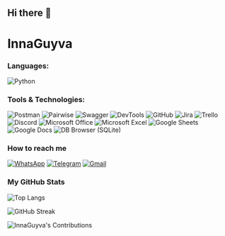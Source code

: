 ## Hi there 👋

# InnaGuyva

### Languages:
![Python](https://img.shields.io/badge/Python-3776AB?style=flat&logo=python&logoColor=white)

### Tools & Technologies:
![Postman](https://img.shields.io/badge/Postman-FF6C37?style=flat&logo=postman&logoColor=white)
![Pairwise](https://img.shields.io/badge/Pairwise-0A66C2?style=flat&logo=pairwise&logoColor=white)
![Swagger](https://img.shields.io/badge/Swagger-85EA2D?style=flat&logo=swagger&logoColor=black)
![DevTools](https://img.shields.io/badge/DevTools-000000?style=flat&logo=google-chrome&logoColor=white)
![GitHub](https://img.shields.io/badge/GitHub-181717?style=flat&logo=github&logoColor=white)
![Jira](https://img.shields.io/badge/Jira-0052CC?style=flat&logo=jira&logoColor=white)
![Trello](https://img.shields.io/badge/Trello-0079BF?style=flat&logo=trello&logoColor=white)
![Discord](https://img.shields.io/badge/Discord-5865F2?style=flat&logo=discord&logoColor=white)
![Microsoft Office](https://img.shields.io/badge/Microsoft%20Office-D83B01?style=flat&logo=microsoft-office&logoColor=white)
![Microsoft Excel](https://img.shields.io/badge/Microsoft%20Excel-217346?style=flat&logo=microsoft-excel&logoColor=white)
![Google Sheets](https://img.shields.io/badge/Google%20Sheets-34A853?style=flat&logo=google-sheets&logoColor=white)
![Google Docs](https://img.shields.io/badge/Google%20Docs-4285F4?style=flat&logo=google-docs&logoColor=white)
![DB Browser (SQLite)](https://img.shields.io/badge/DB%20Browser%20(SQLite)-003B57?style=flat&logo=sqlite&logoColor=white)

### How to reach me
[![WhatsApp](https://img.shields.io/badge/WhatsApp-25D366?style=flat&logo=whatsapp&logoColor=white)](https://wa.me/810306955014595)
[![Telegram](https://img.shields.io/badge/Telegram-2CA5E0?style=flat&logo=telegram&logoColor=white)](https://t.me/innaguyva)
[![Gmail](https://img.shields.io/badge/Gmail-D14836?style=flat&logo=gmail&logoColor=white)](mailto:innasamos1978@gmail.com)

### My GitHub Stats

![Top Langs](https://github-readme-stats.vercel.app/api/top-langs/?username=InnaGuyva&layout=compact&theme=radical)

![GitHub Streak](https://github-readme-streak-stats.herokuapp.com/?user=InnaGuyva&theme=radical)

![InnaGuyva's Contributions](https://github-readme-activity-graph.vercel.app/graph?username=InnaGuyva&bg_color=141321&color=ffffff&line=79fe96&point=f9f9f9&area=true&hide_border=true)


